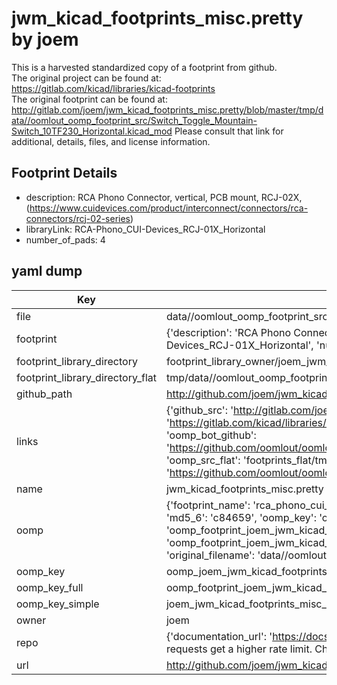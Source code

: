 # jwm_kicad_footprints_misc.pretty by joem  
This is a harvested standardized copy of a footprint from github.  
The original project can be found at:  
https://gitlab.com/kicad/libraries/kicad-footprints  
The original footprint can be found at:
http://gitlab.com/joem/jwm_kicad_footprints_misc.pretty/blob/master/tmp/data//oomlout_oomp_footprint_src/Switch_Toggle_Mountain-Switch_10TF230_Horizontal.kicad_mod
Please consult that link for additional, details, files, and license information.  
## Footprint Details
* description: RCA Phono Connector, vertical, PCB mount, RCJ-02X, (https://www.cuidevices.com/product/interconnect/connectors/rca-connectors/rcj-02-series)  
* libraryLink: RCA-Phono_CUI-Devices_RCJ-01X_Horizontal  
* number_of_pads: 4  
## yaml dump  
| Key | Value |  
| --- | --- |  
| file | data//oomlout_oomp_footprint_src/jwm_kicad_footprints_misc.pretty/RCA-Phono_CUI-Devices_RCJ-01X_Horizontal.kicad_mod |  
| footprint | {'description': 'RCA Phono Connector, vertical, PCB mount, RCJ-02X, (https://www.cuidevices.com/product/interconnect/connectors/rca-connectors/rcj-02-series)', 'libraryLink': 'RCA-Phono_CUI-Devices_RCJ-01X_Horizontal', 'number_of_pads': 4} |  
| footprint_library_directory | footprint_library_owner/joem_jwm_kicad_footprints_misc.pretty |  
| footprint_library_directory_flat | tmp/data//oomlout_oomp_footprint_src/footprints_flat/joem_jwm_kicad_footprints_misc_rca_phono_cui_devices_rcj_01x_horizontal/working |  
| github_path | http://github.com/joem/jwm_kicad_footprints_misc.pretty/blob/master/tmp/data//oomlout_oomp_footprint_src/RCA-Phono_CUI-Devices_RCJ-01X_Horizontal.kicad_mod |  
| links | {'github_src': 'http://gitlab.com/joem/jwm_kicad_footprints_misc.pretty/blob/master/tmp/data//oomlout_oomp_footprint_src/Switch_Toggle_Mountain-Switch_10TF230_Horizontal.kicad_mod', 'github_src_repo': 'https://gitlab.com/kicad/libraries/kicad-footprints', 'oomp_bot': 'tmp/data//oomlout_oomp_footprint_src/footprints/joem_jwm_kicad_footprints_misc_rca_phono_cui_devices_rcj_01x_horizontal/working', 'oomp_bot_github': 'https://github.com/oomlout/oomlout_oomp_footprint_bot/tree/main/tmp/data//oomlout_oomp_footprint_src/footprints/joem_jwm_kicad_footprints_misc_rca_phono_cui_devices_rcj_01x_horizontal/working', 'oomp_src_flat': 'footprints_flat/tmp/data//oomlout_oomp_footprint_src/footprints_flat/joem_jwm_kicad_footprints_misc_rca_phono_cui_devices_rcj_01x_horizontal/working', 'oomp_src_flat_github': 'https://github.com/oomlout/oomlout_oomp_footprint_src/tree/main/tmp/data//oomlout_oomp_footprint_src/footprints_flat/joem_jwm_kicad_footprints_misc_rca_phono_cui_devices_rcj_01x_horizontal/working'} |  
| name | jwm_kicad_footprints_misc.pretty |  
| oomp | {'footprint_name': 'rca_phono_cui_devices_rcj_01x_horizontal', 'library_name': 'jwm_kicad_footprints_misc', 'md5': 'c8465910c33e8fac3bf8b614458f75d6', 'md5_10': 'c8465910c3', 'md5_5': 'c8465', 'md5_6': 'c84659', 'oomp_key': 'oomp_joem_jwm_kicad_footprints_misc_rca_phono_cui_devices_rcj_01x_horizontal', 'oomp_key_extra': 'oomp_footprint_joem_jwm_kicad_footprints_misc_rca_phono_cui_devices_rcj_01x_horizontal', 'oomp_key_full': 'oomp_footprint_joem_jwm_kicad_footprints_misc_rca_phono_cui_devices_rcj_01x_horizontal_c84659', 'oomp_key_simple': 'joem_jwm_kicad_footprints_misc_rca_phono_cui_devices_rcj_01x_horizontal', 'original_filename': 'data//oomlout_oomp_footprint_src/jwm_kicad_footprints_misc.pretty/RCA-Phono_CUI-Devices_RCJ-01X_Horizontal.kicad_mod', 'owner_name': 'joem'} |  
| oomp_key | oomp_joem_jwm_kicad_footprints_misc_rca_phono_cui_devices_rcj_01x_horizontal |  
| oomp_key_full | oomp_footprint_joem_jwm_kicad_footprints_misc_rca_phono_cui_devices_rcj_01x_horizontal |  
| oomp_key_simple | joem_jwm_kicad_footprints_misc_rca_phono_cui_devices_rcj_01x_horizontal |  
| owner | joem |  
| repo | {'documentation_url': 'https://docs.github.com/rest/overview/resources-in-the-rest-api#rate-limiting', 'message': "API rate limit exceeded for 84.66.142.224. (But here's the good news: Authenticated requests get a higher rate limit. Check out the documentation for more details.)"} |  
| url | http://github.com/joem/jwm_kicad_footprints_misc.pretty |  

